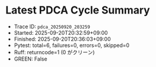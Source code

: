 # Latest PDCA Cycle Summary

- Trace ID: `pdca_20250920_203259`
- Started: 2025-09-20T20:32:59+09:00
- Finished: 2025-09-20T20:36:03+09:00
- Pytest: total=6, failures=0, errors=0, skipped=0
- Ruff: returncode=1 (0 がクリーン)
- GREEN: False
